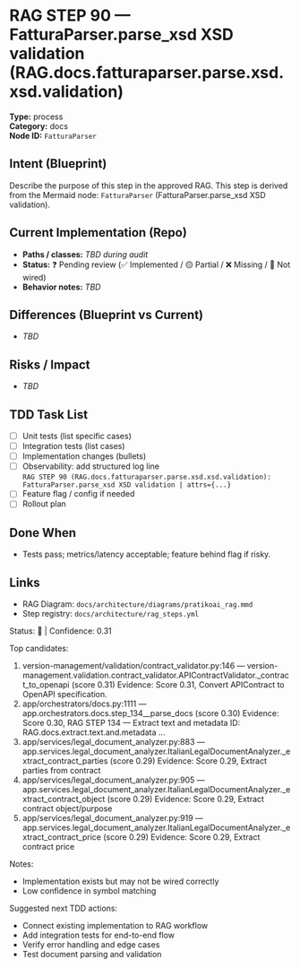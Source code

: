 # RAG STEP 90 — FatturaParser.parse_xsd XSD validation (RAG.docs.fatturaparser.parse.xsd.xsd.validation)

**Type:** process  
**Category:** docs  
**Node ID:** `FatturaParser`

## Intent (Blueprint)
Describe the purpose of this step in the approved RAG. This step is derived from the Mermaid node: `FatturaParser` (FatturaParser.parse_xsd XSD validation).

## Current Implementation (Repo)
- **Paths / classes:** _TBD during audit_
- **Status:** ❓ Pending review (✅ Implemented / 🟡 Partial / ❌ Missing / 🔌 Not wired)
- **Behavior notes:** _TBD_

## Differences (Blueprint vs Current)
- _TBD_

## Risks / Impact
- _TBD_

## TDD Task List
- [ ] Unit tests (list specific cases)
- [ ] Integration tests (list cases)
- [ ] Implementation changes (bullets)
- [ ] Observability: add structured log line  
  `RAG STEP 90 (RAG.docs.fatturaparser.parse.xsd.xsd.validation): FatturaParser.parse_xsd XSD validation | attrs={...}`
- [ ] Feature flag / config if needed
- [ ] Rollout plan

## Done When
- Tests pass; metrics/latency acceptable; feature behind flag if risky.

## Links
- RAG Diagram: `docs/architecture/diagrams/pratikoai_rag.mmd`
- Step registry: `docs/architecture/rag_steps.yml`


<!-- AUTO-AUDIT:BEGIN -->
Status: 🔌  |  Confidence: 0.31

Top candidates:
1) version-management/validation/contract_validator.py:146 — version-management.validation.contract_validator.APIContractValidator._contract_to_openapi (score 0.31)
   Evidence: Score 0.31, Convert APIContract to OpenAPI specification.
2) app/orchestrators/docs.py:1111 — app.orchestrators.docs.step_134__parse_docs (score 0.30)
   Evidence: Score 0.30, RAG STEP 134 — Extract text and metadata
ID: RAG.docs.extract.text.and.metadata
...
3) app/services/legal_document_analyzer.py:883 — app.services.legal_document_analyzer.ItalianLegalDocumentAnalyzer._extract_contract_parties (score 0.29)
   Evidence: Score 0.29, Extract parties from contract
4) app/services/legal_document_analyzer.py:905 — app.services.legal_document_analyzer.ItalianLegalDocumentAnalyzer._extract_contract_object (score 0.29)
   Evidence: Score 0.29, Extract contract object/purpose
5) app/services/legal_document_analyzer.py:919 — app.services.legal_document_analyzer.ItalianLegalDocumentAnalyzer._extract_contract_price (score 0.29)
   Evidence: Score 0.29, Extract contract price

Notes:
- Implementation exists but may not be wired correctly
- Low confidence in symbol matching

Suggested next TDD actions:
- Connect existing implementation to RAG workflow
- Add integration tests for end-to-end flow
- Verify error handling and edge cases
- Test document parsing and validation
<!-- AUTO-AUDIT:END -->